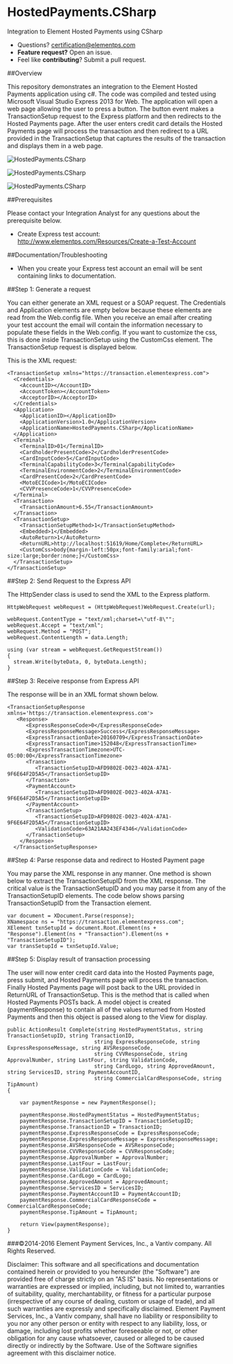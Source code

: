 # HostedPayments.CSharp

Integration to Element Hosted Payments using CSharp

* Questions?  certification@elementps.com
* **Feature request?** Open an issue.
* Feel like **contributing**?  Submit a pull request.

##Overview

This repository demonstrates an integration to the Element Hosted Payments application using c#.  The code was compiled and tested using Microsoft Visual Studio Express 2013 for Web.  The application will open a web page allowing the user to press a button.  The button event makes a TransactionSetup request to the Express platform and then redirects to the Hosted Payments page.  After the user enters credit card details the Hosted Payments page will process the transaction and then redirect to a URL provided in the TransactionSetup that captures the results of the transaction and displays them in a web page.

![HostedPayments.CSharp](https://github.com/ElementPS/HostedPayments.CSharp/blob/master/screenshot1.PNG)

![HostedPayments.CSharp](https://github.com/ElementPS/HostedPayments.CSharp/blob/master/screenshot2.PNG)

![HostedPayments.CSharp](https://github.com/ElementPS/HostedPayments.CSharp/blob/master/screenshot3.PNG)

##Prerequisites

Please contact your Integration Analyst for any questions about the prerequisite below.

* Create Express test account: http://www.elementps.com/Resources/Create-a-Test-Account

##Documentation/Troubleshooting

* When you create your Express test account an email will be sent containing links to documentation.

##Step 1: Generate a request

You can either generate an XML request or a SOAP request.  The Credentials and Application elements are empty below because these elements are read from the Web.config file.  When you receive an email after creating your test account the email will contain the information necessary to populate these fields in the Web.config.  If you want to customize the css, this is done inside TransactionSetup using the CustomCss element. The TransactionSetup request is displayed below.

This is the XML request:

```
<TransactionSetup xmlns="https://transaction.elementexpress.com">
  <Credentials>
    <AccountID></AccountID>
    <AccountToken></AccountToken>
    <AcceptorID></AcceptorID>
  </Credentials>
  <Application>
    <ApplicationID></ApplicationID>
    <ApplicationVersion>1.0</ApplicationVersion>
    <ApplicationName>HostedPayments.CSharp</ApplicationName>
  </Application>
  <Terminal>
    <TerminalID>01</TerminalID>
    <CardholderPresentCode>2</CardholderPresentCode>
    <CardInputCode>5</CardInputCode>
    <TerminalCapabilityCode>3</TerminalCapabilityCode>
    <TerminalEnvironmentCode>2</TerminalEnvironmentCode>
    <CardPresentCode>2</CardPresentCode>
    <MotoECICode>1</MotoECICode>
    <CVVPresenceCode>1</CVVPresenceCode>
  </Terminal>
  <Transaction>
    <TransactionAmount>6.55</TransactionAmount>
  </Transaction>
  <TransactionSetup>
    <TransactionSetupMethod>1</TransactionSetupMethod>
    <Embedded>1</Embedded>
    <AutoReturn>1</AutoReturn>
    <ReturnURL>http://localhost:51619/Home/Complete</ReturnURL>
    <CustomCss>body{margin-left:50px;font-family:arial;font-size:large;border:none;}</CustomCss>
  </TransactionSetup>
</TransactionSetup>

```

##Step 2: Send Request to the Express API

The HttpSender class is used to send the XML to the Express platform.

```
HttpWebRequest webRequest = (HttpWebRequest)WebRequest.Create(url);

webRequest.ContentType = "text/xml;charset=\"utf-8\"";
webRequest.Accept = "text/xml";
webRequest.Method = "POST";
webRequest.ContentLength = data.Length;

using (var stream = webRequest.GetRequestStream())
{
  stream.Write(byteData, 0, byteData.Length);
}
```

##Step 3: Receive response from Express API

The response will be in an XML format shown below.

```
<TransactionSetupResponse xmlns='https://transaction.elementexpress.com'>
   <Response>
      <ExpressResponseCode>0</ExpressResponseCode>
      <ExpressResponseMessage>Success</ExpressResponseMessage>
      <ExpressTransactionDate>20160709</ExpressTransactionDate>
      <ExpressTransactionTime>152048</ExpressTransactionTime>
      <ExpressTransactionTimezone>UTC-05:00:00</ExpressTransactionTimezone>
      <Transaction>
         <TransactionSetupID>AFD9802E-D023-402A-A7A1-9F6E64F2D5A5</TransactionSetupID>
      </Transaction>
      <PaymentAccount>
         <TransactionSetupID>AFD9802E-D023-402A-A7A1-9F6E64F2D5A5</TransactionSetupID>
      </PaymentAccount>
      <TransactionSetup>
         <TransactionSetupID>AFD9802E-D023-402A-A7A1-9F6E64F2D5A5</TransactionSetupID>
         <ValidationCode>63A21AA243EF4346</ValidationCode>
      </TransactionSetup>
    </Response>
  </TransactionSetupResponse>
```

##Step 4: Parse response data and redirect to Hosted Payment page

You may parse the XML response in any manner.  One method is shown below to extract the TransactionSetupID from the XML response.  The critical value is the TransactionSetupID and you may parse it from any of the TransactionSetupID elements.  The code below shows parsing TransactionSetupID from the Transaction element.

```
var document = XDocument.Parse(response);
XNamespace ns = "https://transaction.elementexpress.com";
XElement txnSetupId = document.Root.Element(ns + "Response").Element(ns + "Transaction").Element(ns + "TransactionSetupID");
var transSetupId = txnSetupId.Value;
```

##Step 5: Display result of transaction processing

The user will now enter credit card data into the Hosted Payments page, press submit, and Hosted Payments page will process the transaction.  Finally Hosted Payments page will post back to the URL provided in ReturnURL of TransactionSetup.  This is the method that is called when Hosted Payments POSTs back.  A model object is created (paymentResponse) to contain all of the values returned from Hosted Payments and then this object is passed along to the View for display.

```
public ActionResult Complete(string HostedPaymentStatus, string TransactionSetupID, string TransactionID,
                            string ExpressResponseCode, string ExpressResponseMessage, string AVSResponseCode,
                            string CVVResponseCode, string ApprovalNumber, string LastFour, string ValidationCode,
                            string CardLogo, string ApprovedAmount, string ServicesID, string PaymentAccountID,
                            string CommercialCardResponseCode, string TipAmount)
{

    var paymentResponse = new PaymentResponse();
    
    paymentResponse.HostedPaymentStatus = HostedPaymentStatus;
    paymentResponse.TransactionSetupID = TransactionSetupID;
    paymentResponse.TransactionID = TransactionID;
    paymentResponse.ExpressResponseCode = ExpressResponseCode;
    paymentResponse.ExpressResponseMessage = ExpressResponseMessage;
    paymentResponse.AVSResponseCode = AVSResponseCode;
    paymentResponse.CVVResponseCode = CVVResponseCode;
    paymentResponse.ApprovalNumber = ApprovalNumber;
    paymentResponse.LastFour = LastFour;
    paymentResponse.ValidationCode = ValidationCode;
    paymentResponse.CardLogo = CardLogo;
    paymentResponse.ApprovedAmount = ApprovedAmount;
    paymentResponse.ServicesID = ServicesID;
    paymentResponse.PaymentAccountID = PaymentAccountID;
    paymentResponse.CommercialCardResponseCode = CommercialCardResponseCode;
    paymentResponse.TipAmount = TipAmount;

    return View(paymentResponse);
}
```

###©2014-2016 Element Payment Services, Inc., a Vantiv company. All Rights Reserved.

Disclaimer:
This software and all specifications and documentation contained herein or provided to you hereunder (the "Software") are provided free of charge strictly on an "AS IS" basis. No representations or warranties are expressed or implied, including, but not limited to, warranties of suitability, quality, merchantability, or fitness for a particular purpose (irrespective of any course of dealing, custom or usage of trade), and all such warranties are expressly and specifically disclaimed. Element Payment Services, Inc., a Vantiv company, shall have no liability or responsibility to you nor any other person or entity with respect to any liability, loss, or damage, including lost profits whether foreseeable or not, or other obligation for any cause whatsoever, caused or alleged to be caused directly or indirectly by the Software. Use of the Software signifies agreement with this disclaimer notice.

